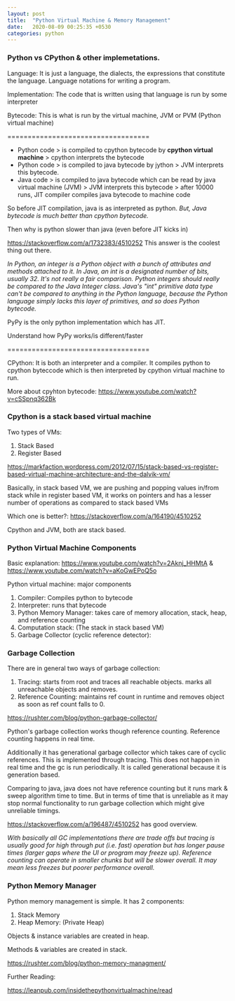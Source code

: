 ```yaml
---
layout: post
title:  "Python Virtual Machine & Memory Management"
date:   2020-08-09 00:25:35 +0530
categories: python
---
```

### Python vs CPython & other implemetations.

Language: It is just a language, the dialects, the expressions that constitute the language. Language notations for writing a program.

Implementation: The code that is written using that language is run by some interpreter

Bytecode: This is what is run by the virtual machine, JVM or PVM (Python virtual machine)

===================================

-   Python code > is compiled to cpython bytecode by **cpython virtual machine** > cpython interprets the bytecode
-   Python code > is compiled to java bytecode by jython > JVM interprets this bytecode.
-   Java code > is compiled to java bytecode which can be read by java virtual machine (JVM) > JVM interprets this bytecode > after 10000 runs, JIT compiler compiles java bytecode to machine code

So before JIT compilation, java is as interpreted as python. *But, Java bytecode is much better than cpython bytecode.*

Then why is python slower than java (even before JIT kicks in)

<https://stackoverflow.com/a/1732383/4510252> This answer is the coolest thing out there.

*In Python, an integer is a Python object with a bunch of attributes and methods attached to it. In Java, an int is a designated number of bits, usually 32. It's not really a fair comparison. Python integers should really be compared to the Java Integer class. Java's "int" primitive data type can't be compared to anything in the Python language, because the Python language simply lacks this layer of primitives, and so does Python bytecode.*

PyPy is the only python implementation which has JIT.

Understand how PyPy works/is different/faster

===================================

CPython: It is both an interpreter and a compiler. It compiles python to cpython byteccode which is then interpreted by cpython virtual machine to run.

More about cpyhton bytecode: <https://www.youtube.com/watch?v=cSSpnq362Bk>

### Cpython is a stack based virtual machine

Two types of VMs:

1.  Stack Based
2.  Register Based

<https://markfaction.wordpress.com/2012/07/15/stack-based-vs-register-based-virtual-machine-architecture-and-the-dalvik-vm/>

Basically, in stack based VM, we are pushing and popping values in/from stack while in register based VM, it works on pointers and has a lesser number of operations as compared to stack based VMs

Which one is better?: <https://stackoverflow.com/a/164190/4510252>

Cpython and JVM, both are stack based.

### Python Virtual Machine Components

Basic explanation: <https://www.youtube.com/watch?v=2Aknj_HHMtA> & <https://www.youtube.com/watch?v=aKoGwEPoQ5o>

Python virtual machine: major components

1.  Compiler: Compiles python to bytecode
2.  Interpreter: runs that bytecode
3.  Python Memory Manager: takes care of memory allocation, stack, heap, and reference counting
4.  Computation stack: (The stack in stack based VM)
5.  Garbage Collector (cyclic reference detector):

### Garbage Collection

There are in general two ways of garbage collection:

1.  Tracing: starts from root and traces all reachable objects. marks all unreachable objects and removes.
2.  Reference Counting: maintains ref count in runtime and removes object as soon as ref count falls to 0.

<https://rushter.com/blog/python-garbage-collector/>

Python's garbage collection works though reference counting. Reference counting happens in real time.

Additionally it has generational garbage collector which takes care of cyclic references. This is implemented through tracing. This does not happen in real time and the gc is run periodically. It is called generational because it is generation based.

Comparing to java, java does not have reference counting but it runs mark & sweep algorithm time to time. But in terms of time that is unreliable as it may stop normal functionality to run garbage collection which might give unreliable timings.

<https://stackoverflow.com/a/196487/4510252> has good overview.

*With basically all GC implementations there are trade offs but tracing is usually good for high through put (i.e. fast) operation but has longer pause times (larger gaps where the UI or program may freeze up). Reference counting can operate in smaller chunks but will be slower overall. It may mean less freezes but poorer performance overall.*

### Python Memory Manager

Python memory management is simple. It has 2 components:

1.  Stack Memory
2.  Heap Memory: (Private Heap)

Objects & instance variables are created in heap.

Methods & variables are created in stack.

<https://rushter.com/blog/python-memory-managment/>

Further Reading:

<https://leanpub.com/insidethepythonvirtualmachine/read>
